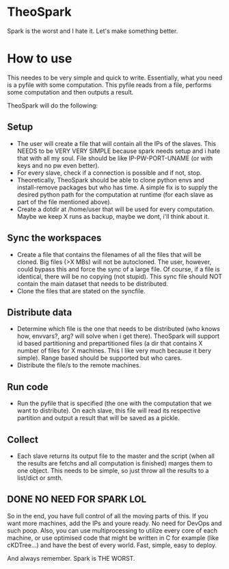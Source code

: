 # TheoSpark
Spark is the worst and I hate it. Let's make something better. 

# How to use
This needes to be very simple and quick to write. Essentially, what you need is a pyfile with some computation. This pyfile reads from a file, performs some computation and then outputs a result. 

TheoSpark will do the following:

## Setup
- The user will create a file that will contain all the IPs of the slaves. This NEEDS to be VERY VERY SIMPLE because spark needs setup and i hate that with all my soul. File should be like IP-PW-PORT-UNAME (or with keys and no pw even better). 
- For every slave, check if a connection is possible and if not, stop.
- Theoretically, TheoSpark should be able to clone python envs and install-remove packages but who has time. A simple fix is to supply the desired python path for the computation at runtime (for each slave as part of the file mentioned above).
- Create a dotdir at /home/user that will be used for every computation. Maybe we keep X runs as backup, maybe we dont, i'll think about it. 

## Sync the workspaces
- Create a file that contains the filenames of all the files that will be cloned. Big files (>X MBs) will not be autocloned. The user, however, could bypass this and force the sync of a large file. Of course, if a file is identical, there will be no copying (not stupid). This sync file should NOT contain the main dataset that needs to be distributed. 
- Clone the files that are stated on the syncfile.
## Distribute data
- Determine which file is the one that needs to be distributed (who knows how, envvars?, arg? will solve when i get there). TheoSpark will support id based partitioning and prepartitioned files (a dir that contains X number of files for X machines. This I like very much because it bery simple). Range based should be supported but who cares.
- Distribute the file/s to the remote machines.
## Run code
- Run the pyfile that is specified (the one with the computation that we want to distribute). On each slave, this file will read its respective partition and output a result that will be saved as a pickle. 
## Collect
- Each slave returns its output file to the master and the script (when all the results are fetchs and all computation is finished) marges them to one object. This needs to be simple, so just throw all the results to a list/dict or smth.
## DONE NO NEED FOR SPARK LOL

So in the end, you have full control of all the moving parts of this. If you want more machines, add the IPs and youre ready. No need for DevOps and such poop. Also, you can use multiprocessing to utilize every core of each machine, or use optimised code that might be written in C for example (like cKDTree...) and have the best of every world. Fast, simple, easy to deploy.


And always remember. Spark is THE WORST.    
    
